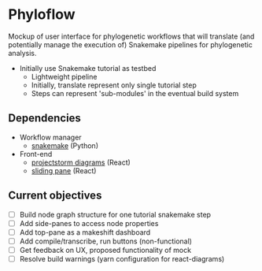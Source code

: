 # Phyloflow
Mockup of user interface for phylogenetic workflows that will translate (and potentially manage the execution of) Snakemake pipelines for phylogenetic analysis.

- Initially use Snakemake tutorial as testbed
  - Lightweight pipeline
  - Initially, translate represent only single tutorial step
  - Steps can represent 'sub-modules' in the eventual build system

## Dependencies

- Workflow manager
  - [snakemake](https://snakemake.readthedocs.io/en/stable/) (Python)
- Front-end
  - [projectstorm diagrams](https://github.com/projectstorm/react-diagrams) (React)
  - [sliding pane](https://www.npmjs.com/package/react-sliding-pane) (React)

## Current objectives

- [ ] Build node graph structure for one tutorial snakemake step
- [ ] Add side-panes to access node properties
- [ ] Add top-pane as a makeshift dashboard
- [ ] Add compile/transcribe, run buttons (non-functional)
- [ ] Get feedback on UX, proposed functionality of mock
- [ ] Resolve build warnings (yarn configuration for react-diagrams)
